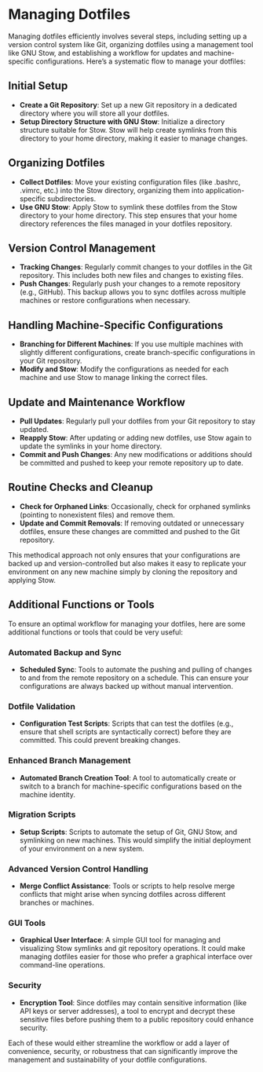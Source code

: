 # Managing Dotfiles

Managing dotfiles efficiently involves several steps, including setting up a version control system like Git, organizing dotfiles using a management tool like GNU Stow, and establishing a workflow for updates and machine-specific configurations. Here’s a systematic flow to manage your dotfiles:

## Initial Setup

- **Create a Git Repository**: Set up a new Git repository in a dedicated directory where you will store all your dotfiles.
- **Setup Directory Structure with GNU Stow**: Initialize a directory structure suitable for Stow. Stow will help create symlinks from this directory to your home directory, making it easier to manage changes.

## Organizing Dotfiles

- **Collect Dotfiles**: Move your existing configuration files (like .bashrc, .vimrc, etc.) into the Stow directory, organizing them into application-specific subdirectories.
- **Use GNU Stow**: Apply Stow to symlink these dotfiles from the Stow directory to your home directory. This step ensures that your home directory references the files managed in your dotfiles repository.

## Version Control Management

- **Tracking Changes**: Regularly commit changes to your dotfiles in the Git repository. This includes both new files and changes to existing files.
- **Push Changes**: Regularly push your changes to a remote repository (e.g., GitHub). This backup allows you to sync dotfiles across multiple machines or restore configurations when necessary.

## Handling Machine-Specific Configurations

- **Branching for Different Machines**: If you use multiple machines with slightly different configurations, create branch-specific configurations in your Git repository.
- **Modify and Stow**: Modify the configurations as needed for each machine and use Stow to manage linking the correct files.

## Update and Maintenance Workflow

- **Pull Updates**: Regularly pull your dotfiles from your Git repository to stay updated.
- **Reapply Stow**: After updating or adding new dotfiles, use Stow again to update the symlinks in your home directory.
- **Commit and Push Changes**: Any new modifications or additions should be committed and pushed to keep your remote repository up to date.

## Routine Checks and Cleanup

- **Check for Orphaned Links**: Occasionally, check for orphaned symlinks (pointing to nonexistent files) and remove them.
- **Update and Commit Removals**: If removing outdated or unnecessary dotfiles, ensure these changes are committed and pushed to the Git repository.

This methodical approach not only ensures that your configurations are backed up and version-controlled but also makes it easy to replicate your environment on any new machine simply by cloning the repository and applying Stow.

## Additional Functions or Tools

To ensure an optimal workflow for managing your dotfiles, here are some additional functions or tools that could be very useful:

### Automated Backup and Sync

- **Scheduled Sync**: Tools to automate the pushing and pulling of changes to and from the remote repository on a schedule. This can ensure your configurations are always backed up without manual intervention.

### Dotfile Validation

- **Configuration Test Scripts**: Scripts that can test the dotfiles (e.g., ensure that shell scripts are syntactically correct) before they are committed. This could prevent breaking changes.

### Enhanced Branch Management

- **Automated Branch Creation Tool**: A tool to automatically create or switch to a branch for machine-specific configurations based on the machine identity.

### Migration Scripts

- **Setup Scripts**: Scripts to automate the setup of Git, GNU Stow, and symlinking on new machines. This would simplify the initial deployment of your environment on a new system.

### Advanced Version Control Handling

- **Merge Conflict Assistance**: Tools or scripts to help resolve merge conflicts that might arise when syncing dotfiles across different branches or machines.

### GUI Tools

- **Graphical User Interface**: A simple GUI tool for managing and visualizing Stow symlinks and git repository operations. It could make managing dotfiles easier for those who prefer a graphical interface over command-line operations.

### Security

- **Encryption Tool**: Since dotfiles may contain sensitive information (like API keys or server addresses), a tool to encrypt and decrypt these sensitive files before pushing them to a public repository could enhance security.

Each of these would either streamline the workflow or add a layer of convenience, security, or robustness that can significantly improve the management and sustainability of your dotfile configurations.

